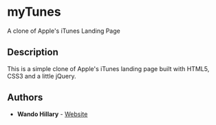 # myTunes

A clone of Apple's iTunes Landing Page

## Description

This is a simple clone of Apple's iTunes landing page built with HTML5, CSS3 and a little jQuery.


## Authors

* **Wando Hillary** - [Website](https://hillarywando.com)
